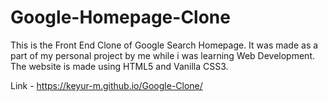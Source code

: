 # Google-Homepage-Clone

This is the Front End Clone of Google Search Homepage. It was made as a part of my personal project by me while i was learning Web Development. The website is made using HTML5 and Vanilla CSS3.

Link - https://keyur-m.github.io/Google-Clone/
